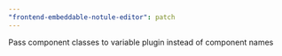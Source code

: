 ```yaml
---
"frontend-embeddable-notule-editor": patch
---
```


Pass component classes to variable plugin instead of component names
